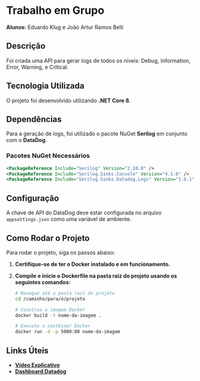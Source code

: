 # Trabalho em Grupo

**Alunos:** Eduardo Klug e João Artur Ramos Belli

## Descrição

Foi criada uma API para gerar logs de todos os níveis: Debug, Information, Error, Warning, e Critical.

## Tecnologia Utilizada

O projeto foi desenvolvido utilizando **.NET Core 8**.

## Dependências

Para a geração de logs, foi utilizado o pacote NuGet **Serilog** em conjunto com o **DataDog**.

### Pacotes NuGet Necessários

```xml
<PackageReference Include="Serilog" Version="2.10.0" />
<PackageReference Include="Serilog.Sinks.Console" Version="4.1.0" />
<PackageReference Include="Serilog.Sinks.Datadog.Logs" Version="1.0.1" />
```

## Configuração

A chave de API do DataDog deve estar configurada no arquivo `appsettings.json` como uma variável de ambiente.

## Como Rodar o Projeto

Para rodar o projeto, siga os passos abaixo:

1. **Certifique-se de ter o Docker instalado e em funcionamento.**

2. **Compile e inicie o Dockerfile na pasta raiz do projeto usando os seguintes comandos:**

   ```bash
   # Navegue até a pasta raiz do projeto
   cd /caminho/para/o/projeto

   # Construa a imagem Docker
   docker build -t nome-da-imagem .

   # Execute o contêiner Docker
   docker run -d -p 5000:80 nome-da-imagem
   ```

## Links Úteis

- **[Vídeo Explicativo](https://youtu.be/n9dz-16Es08)** 
- **[Dashboard Datadog](https://p.datadoghq.com/sb/9159a714-5b4f-11ef-af2b-025c0c443a64-6f804b14d754b576af40fffe9d23ac63)**

